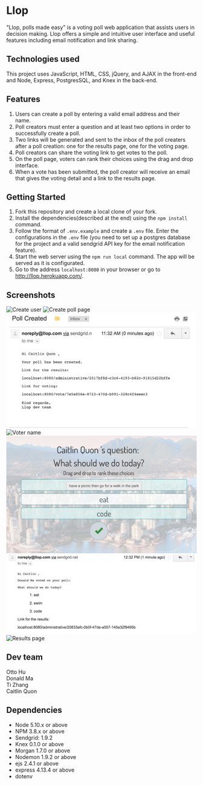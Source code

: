 # Llop
"Llop, polls made easy" is a voting poll web application that assists users in decision making. Llop offers a simple and intuitive user interface and useful features including email notification and link sharing. 

## Technologies used
This project uses JavaScript, HTML, CSS, jQuery, and AJAX in the front-end and Node, Express, PostgresSQL, and Knex in the back-end. 

## Features
1. Users can create a poll by entering a valid email address and their name.
2. Poll creators must enter a question and at least two options in order to successfully create a poll.
3. Two links will be generated and sent to the inbox of the poll creaters after a poll creation: one for the results page, one for the voting page.
4. Poll creators can share the voting link to get votes to the poll.
5. On the poll page, voters can rank their choices using the drag and drop interface.
6. When a vote has been submitted, the poll creator will receive an email that gives the voting detail and a link to the results page.

## Getting Started 
1. Fork this repository and create a local clone of your fork.
2. Install the dependencies(described at the end) using the `npm install` command.
3. Follow the format of `.env.example` and create a `.env` file. Enter the configurations in the `.env` file (you need to set up a postgres database for the project and a valid sendgrid API key for the email notification feature).
3. Start the web server using the `npm run local` command. The app will be served as it is configurated.
4. Go to the address `localhost:8080` in your browser or go to <http://llop.herokuapp.com/>.

## Screenshots
![Create user](https://github.com/aWildOtto/llop/blob/master/docs/createUser.png)
![Create poll page](https://github.com/aWildOtto/llop/blob/master/docs/createPoll.png)
![Create poll email](https://github.com/aWildOtto/llop/blob/master/docs/createPollEmail.png)
![Voter name](https://github.com/aWildOtto/llop/blob/master/docs/voterName.png)
![Voting page](https://github.com/aWildOtto/llop/blob/master/docs/votingPage.png)
![Voting email](https://github.com/aWildOtto/llop/blob/master/docs/votingEmail.png)
![Results page](https://github.com/aWildOtto/llop/blob/master/docs/resultsPage.png)

## Dev team
Otto Hu  
Donald Ma  
Ti Zhang  
Caitlin Quon

## Dependencies
- Node 5.10.x or above
- NPM 3.8.x or above
- Sendgrid: 1.9.2 
- Knex 0.1.0 or above
- Morgan 1.7.0 or above
- Nodemon 1.9.2 or above
- ejs 2.4.1 or above
- express 4.13.4 or above
- dotenv
